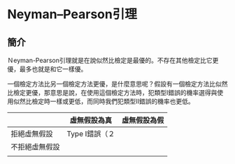 # Neyman–Pearson引理

## 簡介

Ｎeyman-Pearson引理就是在說似然比檢定是最優的。不存在其他檢定比它更優，最多也就是和它一樣優。

一個檢定方法比另一個檢定方法更優，是什麼意思呢？假設有一個檢定方法比似然比檢定更優，那意思是說，在使用這個檢定方法時，犯類型I錯誤的機率選得與使用似然比檢定時一樣或更低，而同時我們犯類型II錯誤的機率也更低。

|         | 虛無假設為真     | 虛無假設為假 |
| ------- | ---------- | ------ |
| 拒絕虛無假設  | Type I錯誤（２ |        |
| 不拒絕虛無假設 |            |        |
|         |            |        |

